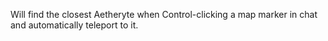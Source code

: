 Will find the closest Aetheryte when Control-clicking a map marker in chat and automatically teleport to it.